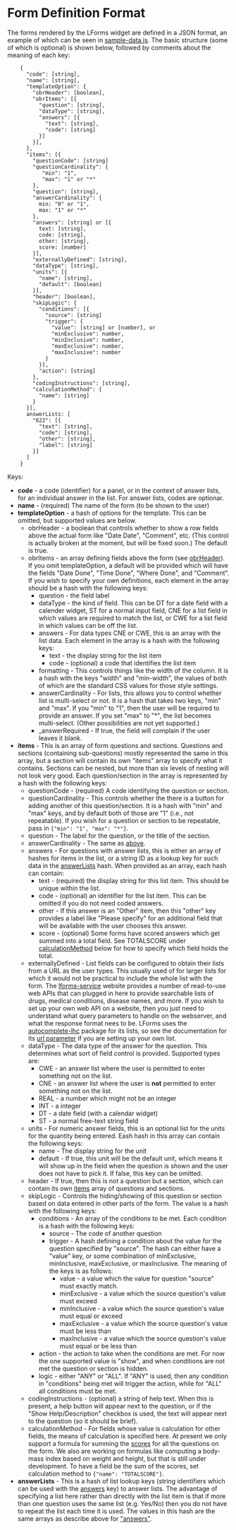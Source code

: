 # Form Definition Format

The forms rendered by the LForms widget are defined in a JSON format, an example
of which can be seen in [sample-data.js](app/scripts/lib/sample-data.js).  The
basic structure (some of which is optional) is shown below, followed by comments
about the meaning of each key:

```
    {
      "code": [string],
      "name": [string],
      "templateOption": {
        "obrHeader": [boolean],
        "obrItems": [{
          "question": [string],
          "dataType": [string],
          "answers": [{
            "text": [string],
            "code": [string]
          }]
        }],
      },
      "items": [{
        "questionCode": [string]
        "questionCardinality": {
           "min": "1",
           "max": "1" or "*"
        },
        "question": [string],
        "answerCardinality": {
          min: "0" or "1",
          max: "1" or "*"
        },
        "answers": [string] or [{
          text: [string],
          code: [string],
          other: [string],
          score: [number]
        }],
        "externallyDefined": [string],
        "dataType": [string],
        "units": [{
          "name": [string],
          "default": [boolean]
        }],
        "header": [boolean],
        "skipLogic": {
          "conditions": [{
            "source": [string]
            "trigger": {
              "value": [string] or [number], or
              "minExclusive": number,
              "minInclusive": number,
              "maxExclusive": number,
              "maxInclusive": number
            }
          }],
          "action": [string]
        },
        "codingInstructions": [string],
        "calculationMethod": {
          "name": [string]
        }
      }],
      answerLists: [
        "622": [{
          "text": [string],
          "code": [string],
          "other": [string],
          "label": [string]
        }]
      ]
    }
```

Keys:
  * **code** - a code (identifier) for a panel, or in the context of answer
    lists, for an individual answer in the list.  For answer lists, codes are
    optionar.
  * **name** - (required) The name of the form (to be shown to the user)
  * **templateOption** - a hash of options for the template.  This can be
    omitted, but supported values are below.
    * <a name="obrHeader"></a> obrHeader - a boolean that controls whether to
      show a row fields above the actual form like "Date Date", "Comment", etc.
      (This control is actually broken at the moment, but will be fixed soon.)
      The default is true.
    * obrItems - an array defining fields above the form (see
      [obrHeader](#obrHeader)).  If you omit templateOption, a default will be
      provided which will have the fields "Date Done", "Time Done", "Where
      Done", and "Comment".  If you wish to specify your own definitions, each
      element in the array should be a hash with the following keys:
      * question - the field label
      * dataType - the kind of field.  This can be DT for a date field with a
        calender widget, ST for a normal input field, CNE for a list field in
        which values are required to match the list, or CWE for a list field in
        which values can be off the list.
      * answers - For data types CNE or CWE, this is an array with the list
        data.  Each element in the array is a hash with the following keys:
        * text - the display string for the list item
        * code - (optional) a code that identifies the list item
      * formatting - This controls things like the width of the column.  It is a
        hash with the keys "width" and "min-width", the values of both of which
        are the standard CSS values for those style settings.
      * <a name="answerCardinality"></a>answerCardinality - For lists, this
        allows you to control whether list is multi-select or not.  It is a hash
        that takes two keys, "min" and "max".  If you "min" to "1", then the
        user will be required to provide an answer.  If you set "max" to "*",
        the list becomes multi-select.  (Other possibilities are not yet
        supported.)
      * _answerRequired - If true, the field will complain if the user leaves it
        blank.
  * <a name="items"></a> **items** - This is an array of form questions and
    sections.  Questions and sections (containing sub-questions) mostly
    represented the same in this array, but a section will contain its own
    "items" array to specify what it contains.  Sections can be nested, but more
    than six levels of nesting will not look very good.  Each question/section
    in the array is represented by a hash with the following keys:
    * questionCode - (required) A code identifying the question or section.
    * questionCardinality - This controls whether the there is a button for
      adding another of this question/section.  It is a hash with "min" and
      "max" keys, and by default both of those are "1" (i.e., not repeatable).
      If you wish for a question or section to be repeatable, pass in `{"min":
      "1", "max": "*"}`.
    * question - The label for the question, or the title of the section.
    * answerCardinality - The same as <a href="#answerCardinality">above</a>.
    * <a name="answers"></a> answers - For questions with answer lists, this is
      either an array of hashes for items in the list, or a string ID as a
      lookup key for such data in the <a href="#answerLists">answerLists</a>
      hash.  When provided as an array, each hash can contain:
        * text - (required) the display string for this list item.  This should
          be unique within the list.
        * code - (optional) an identifier for the list item.  This can be
          omitted if you do not need coded answers.
        * other - If this answer is an "Other" item, then this "other" key
          provides a label like "Please specify" for an additional field that
          will be available with the user chooses this answer.
        * <a name="score"></a>score - (optional) Some forms have scored answers
          which get summed into a total field.  See TOTALSCORE under <a
          href="#calculationMethod">calculationMethod</a> below for how to
          specify which field holds the total.
    * externallyDefined - List fields can be configured to obtain their lists
      from a URL as the user types.  This usually used of for larger lists for
      which it would not be practical to include the whole list with the form.
      The [lforms-service](https://lforms-service.nlm.nih.gov/) website provides
      a number of read-to-use web APIs that can plugged in here to provide
      searchable lists of drugs, medical conditions, disease names, and more.
      If you wish to set up your own web API on a website, then you just need to
      understand what query parameters to handle on the webserver, and what the
      response format nees to be.  LForms uses the
      [autocomplete-lhc](http://lhncbc.github.io/autocomplete-lhc/) package for
      its lists, so see the documentation for its [url
      parameter](http://lhncbc.github.io/autocomplete-lhc/docs.html#url) if you
      are setting up your own list.
    * dataType - The data type of the answer for the question. This determines
      what sort of field control is provided.  Supported types are:
      * CWE - an answer list where the user is permitted to enter something
        not on the list.
      * CNE - an answer list where the user is **not** permitted to enter something
        not on the list.
      * REAL - a number which might not be an integer
      * INT - a integer
      * DT - a date field (with a calendar widget)
      * ST - a normal free-text string field
    * units - For numeric answer fields, this is an optional list for the units
      for the quantity being entered.  Eash hash in this array can contain the
      following keys:
      * name - The display string for the unit
      * default - If true, this unit will be the default unit, which means it
        will show up in the field when the question is shown and the user does
        not have to pick it.  If false, this key can be omitted.
    * header - If true, then this is not a question but a section, which can
      contain its own <a href="#items">items</a> array of questions and sections.
    * skipLogic - Controls the hiding/showing of this question or section based
      on data entered in other parts of the form. The value is a hash with the
      following keys:
      * conditions - An array of the conditions to be met.  Each condition is a
        hash with the following keys:
        * source - The code of another question
        * trigger - A hash defining a condition about the value for the
          question specified by "source".  The hash can either have a "value"
          key, or some combination of minExclusive, minInclusive, maxExclusive,
          or maxInclusive.  The meaning of the keys is as follows:
          * value - a value which the value for question "source" must exactly match.
          * minExclusive - a value which the source question's value must exceed
          * minInclusive - a value which the source question's value must equal
            or exceed
          * maxExclusive - a value which the source question's value must be
            less than
          * maxInclusive - a value which the source question's value must equal
            or be less than
      * action - the action to take when the conditions are met.  For now the
        one supported value is "show", and when conditions are not met the
        question or section is hidden.
      * logic - either "ANY" or "ALL".  If "ANY" is used, then any condition in
        "conditions" being met will trigger the action, while for "ALL" all
        conditions must be met.
    * codingInstructions - (optional) a string of help text.  When this is
      present, a help button will appear next to the question, or if the "Show
      Help/Description" checkbox is used, the text will appear next to the
      question (so it should be brief).
    * <a name="calculationMethod"></a>calculationMethod - For fields whose value
      is calculation for other fields, the means of calculation is specified
      here.  At present we only support a formula for summing the <a
      href="#score">scores</a> for all the questions on the form.  We also are
      working on formulas like computing a body-mass index based on weight and
      height, but that is still under development.  To have a field be the sum
      of the scores, set calculation method to `{"name": "TOTALSCORE"}`.
  * <a name="answerLists"></a> **answerLists** - This is a hash of list lookup
    keys (string identifiers which can be used with the <a
    href="#answers">answers</a> key) to answer lists.  The advantage of
    specifying a list here rather than directly with the list item is that if
    more than one question uses the same list (e.g. Yes/No) then you do not have
    to repeat the list each time it is used.  The values in this hash are the
    same arrays as describe above for <a href="#answers">"answers"</a>.


